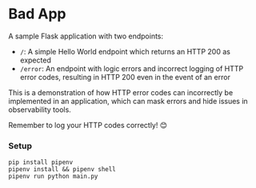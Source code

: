 # Bad App

A sample Flask application with two endpoints:

- `/`: A simple Hello World endpoint which returns an HTTP 200 as expected
- `/error`: An endpoint with logic errors and incorrect logging of HTTP error codes, resulting in HTTP 200 even in the event of an error

This is a demonstration of how HTTP error codes can incorrectly be implemented in an application, which can mask errors and hide issues in observability tools.

Remember to log your HTTP codes correctly! 😊

### Setup

```
pip install pipenv
pipenv install && pipenv shell
pipenv run python main.py
```